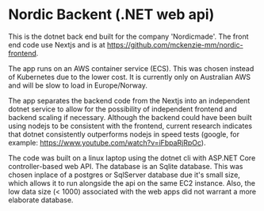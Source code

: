 # Nordic Backent (.NET web api)
This is the dotnet back end built for the company 'Nordicmade'. The front end code use Nextjs and is at https://github.com/mckenzie-mm/nordic-frontend. 

The app runs on an AWS container service (ECS). This was chosen instead of Kubernetes due to the lower cost. It is currently only on Australian AWS and will be slow to load in Europe/Norway. 

The app separates the backend code from the Nextjs into an independent dotnet service to allow for the possibility of independent frontend and backend scaling if necessary. Although the backend could have been built using nodejs to be consistent with the frontend, current research indicates that dotnet consistently outperforms nodejs in speed tests (google, for example: https://www.youtube.com/watch?v=iFbpaRjRpOc).

The code was built on a linux laptop using the dotnet cli with ASP.NET Core controller-based web API. The database is an Sqlite database. This was chosen inplace of a postgres or SqlServer database due it's small size, which allows it to run alongside the api on the same EC2 instance. Also, the low data size (< 1000) associated with the web apps did not warrant a more elaborate database.
